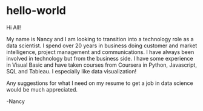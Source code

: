 # hello-world
Hi All!

My name is Nancy and I am looking to transition into a technology role as a data scientist.  I spend over 20 years in business doing customer and market intelligence, project management and communications. I have always been involved in technology but from the business side.  I have some experience in Visual Basic and have taken courses from Coursera in Python, Javascript, SQL and Tableau.  I especially like data visualization!  

Any suggestions for what I need on my resume to get a job in data science would be much appreciated.

-Nancy
